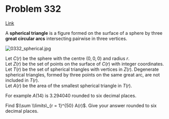 # Problem 332

[Link](https://projecteuler.net/problem=332)

A **spherical triangle** is a figure formed on the surface of a sphere by three **great circular arcs** intersecting pairwise in three vertices.

![0332_spherical.jpg](resources/images/0332_spherical.jpg?1678992054)

Let $C(r)$ be the sphere with the centre $(0,0,0)$ and radius $r$.  
Let $Z(r)$ be the set of points on the surface of $C(r)$ with integer coordinates.  
Let $T(r)$ be the set of spherical triangles with vertices in $Z(r)$. Degenerate spherical triangles, formed by three points on the same great arc, are not included in $T(r)$.  
Let $A(r)$ be the area of the smallest spherical triangle in $T(r)$.

For example $A(14)$ is $3.294040$ rounded to six decimal places.

Find $\\sum \\limits\_{r = 1}^{50} A(r)$. Give your answer rounded to six decimal places.
